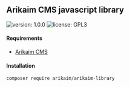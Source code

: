 ## Arikaim CMS javascript library
![version: 1.0.0](https://img.shields.io/github/release/arikaim/arikaim-library.svg)
![license: GPL3](https://img.shields.io/badge/License-GPLv3-blue.svg)



#### Requirements 
  * [Arikaim CMS](https://github.com/arikaim/arikaim)


#### Installation

```sh
composer require arikaim/arikaim-library
```

